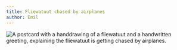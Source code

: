 ```yaml
---
title: Fliewatuut chased by airplanes
author: Emil
---
```

![A postcard with a handdrawing of a fliewatuut and a handwritten greeting, explaining the fliewatuut is getting chased by airplanes.](/img/fliewatuut-chased-by-airplanes.jpg)